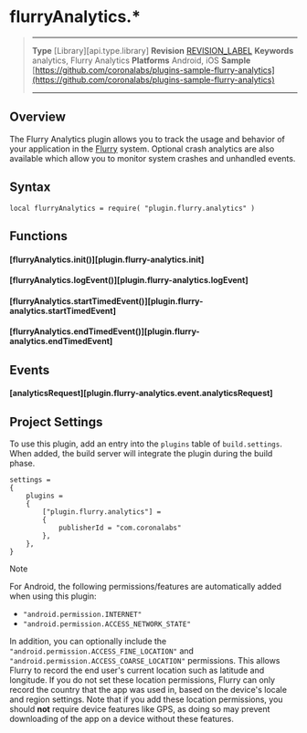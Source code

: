 # flurryAnalytics.*

> --------------------- ------------------------------------------------------------------------------------------
> __Type__              [Library][api.type.library]
> __Revision__          [REVISION_LABEL](REVISION_URL)
> __Keywords__          analytics, Flurry Analytics
> __Platforms__			Android, iOS
> __Sample__			[https://github.com/coronalabs/plugins-sample-flurry-analytics](https://github.com/coronalabs/plugins-sample-flurry-analytics)
> --------------------- ------------------------------------------------------------------------------------------


## Overview


The Flurry Analytics plugin allows you to track the usage and behavior of your application in the [Flurry](https://dev.flurry.com/) system. Optional crash analytics are also available which allow you to monitor system crashes and unhandled events.


## Syntax

	local flurryAnalytics = require( "plugin.flurry.analytics" )


## Functions

#### [flurryAnalytics.init()][plugin.flurry-analytics.init]

#### [flurryAnalytics.logEvent()][plugin.flurry-analytics.logEvent]

#### [flurryAnalytics.startTimedEvent()][plugin.flurry-analytics.startTimedEvent]

#### [flurryAnalytics.endTimedEvent()][plugin.flurry-analytics.endTimedEvent]


## Events

#### [analyticsRequest][plugin.flurry-analytics.event.analyticsRequest]


## Project Settings

To use this plugin, add an entry into the `plugins` table of `build.settings`. When added, the build server will integrate the plugin during the build phase.

``````{ brush="lua" gutter="false" first-line="1" highlight="[5,6,7,8]" }
settings =
{
	plugins =
	{
		["plugin.flurry.analytics"] =
		{
			publisherId = "com.coronalabs"
		},
	},
}
``````

<div class="guide-notebox">
<div class="notebox-title">Note</div>

For Android, the following permissions/features are automatically added when using this plugin:

* `"android.permission.INTERNET"`
* `"android.permission.ACCESS_NETWORK_STATE"`

In addition, you can optionally include the `"android.permission.ACCESS_FINE_LOCATION"` and `"android.permission.ACCESS_COARSE_LOCATION"` permissions. This allows Flurry to record the end user's current location such as latitude and longitude. If you do not set these location permissions, Flurry can only record the country that the app was used in, based on the device's locale and region settings. Note that if you add these location permissions, you should __not__ require device features like GPS, as doing so may prevent downloading of the app on a device without these features.

</div>
